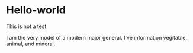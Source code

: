 # Hello-world
This is not a test

I am the very model of a modern major general.
I've information vegitable, animal, and mineral.
